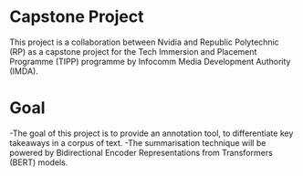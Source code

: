 # Capstone Project
This project is a collaboration between Nvidia and Republic Polytechnic (RP) as a capstone project for the Tech Immersion and Placement Programme (TIPP) programme by Infocomm Media Development Authority (IMDA).

# Goal
-The goal of this project is to provide an annotation tool, to differentiate key takeaways in a corpus of text. 
-The summarisation technique will be powered by Bidirectional Encoder Representations from Transformers (BERT) models. 
